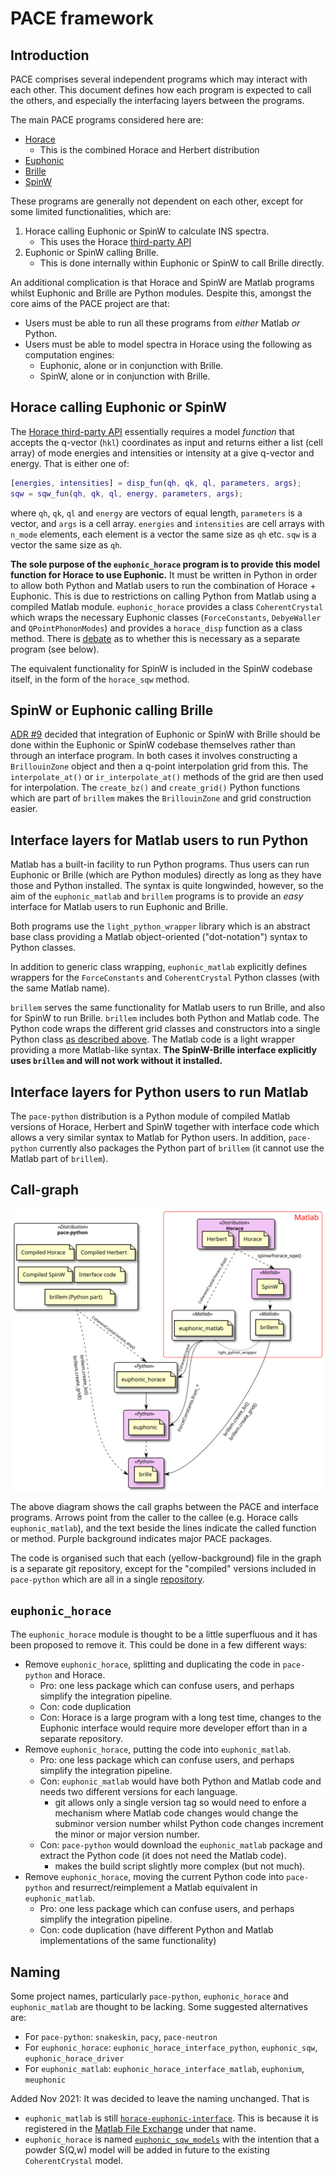 # PACE framework


## Introduction

PACE comprises several independent programs which may interact with each other.
This document defines how each program is expected to call the others, and especially the interfacing layers between the programs.

The main PACE programs considered here are:

* [Horace](https://github.com/pace-neutrons/Horace)
    - This is the combined Horace and Herbert distribution
* [Euphonic](https://github.com/pace-neutrons/euphonic)
* [Brille](https://github.com/brille/brille)
* [SpinW](https://github.com/spinw/spinw)

These programs are generally not dependent on each other, except for some limited functionalities, which are:

1. Horace calling Euphonic or SpinW to calculate INS spectra.
    - This uses the Horace [third-party API](../../optimisation/design/Third_Party_API_Design.md)
2. Euphonic or SpinW calling Brille.
    - This is done internally within Euphonic or SpinW to call Brille directly.

An additional complication is that Horace and SpinW are Matlab programs whilst Euphonic and Brille are Python modules.
Despite this, amongst the core aims of the PACE project are that:

* Users must be able to run all these programs from *either* Matlab *or* Python. 
* Users must be able to model spectra in Horace using the following as computation engines:
    - Euphonic, alone or in conjunction with Brille.
    - SpinW, alone or in conjunction with Brille.


## Horace calling Euphonic or SpinW

The [Horace third-party API](../../optimisation/design/Third_Party_API_Design.md)
essentially requires a model *function* that accepts the q-vector (`hkl`) coordinates as input
and returns either a list (cell array) of mode energies and intensities or intensity at a give q-vector and energy.
That is either one of:

```matlab
[energies, intensities] = disp_fun(qh, qk, ql, parameters, args);
sqw = sqw_fun(qh, qk, ql, energy, parameters, args);
```

where `qh`, `qk`, `ql` and `energy` are vectors of equal length, `parameters` is a vector, and `args` is a cell array.
`energies` and `intensities` are cell arrays with `n_mode` elements, each element is a vector the same size as `qh` etc.
`sqw` is a vector the same size as `qh`.

**The sole purpose of the `euphonic_horace` program is to provide this model function for Horace to use Euphonic.**
It must be written in Python in order to allow both Python and Matlab users to run the combination of Horace + Euphonic.
This is due to restrictions on calling Python from Matlab using a compiled Matlab module.
`euphonic_horace` provides a class `CoherentCrystal` which wraps the necessary Euphonic classes
(`ForceConstants`, `DebyeWaller` and `QPointPhononModes`) and provides a `horace_disp` function as a class method.
There is [debate](#euphonic_horace) as to whether this is necessary as a separate program (see below).

The equivalent functionality for SpinW is included in the SpinW codebase itself, in the form of the `horace_sqw` method.


## SpinW or Euphonic calling Brille

[ADR #9](../adr/0009-brille-integration.md) decided that integration of Euphonic or SpinW with Brille
should be done within the Euphonic or SpinW codebase themselves rather than through an interface program.
In both cases it involves constructing a `BrillouinZone` object and then a q-point interpolation grid from this.
The `interpolate_at()` or `ir_interpolate_at()` methods of the grid are then used for interpolation.
The `create_bz()` and `create_grid()` Python functions which are part of `brillem`
makes the `BrillouinZone` and grid construction easier.


## Interface layers for Matlab users to run Python

Matlab has a built-in facility to run Python programs.
Thus users can run Euphonic or Brille (which are Python modules) directly as long as they have those and Python installed.
The syntax is quite longwinded, however,
so the aim of the `euphonic_matlab` and `brillem` programs is to provide an *easy* interface
for Matlab users to run Euphonic and Brille.

Both programs use the `light_python_wrapper` library which is an abstract base class
providing a Matlab object-oriented ("dot-notation") syntax to Python classes.

In addition to generic class wrapping, `euphonic_matlab` explicitly defines wrappers
for the `ForceConstants` and `CoherentCrystal` Python classes (with the same Matlab name).

`brillem` serves the same functionality for Matlab users to run Brille,
and also for SpinW to run Brille.
`brillem` includes both Python and Matlab code.
The Python code wraps the different grid classes and constructors into a single Python class
[as described above](#spinw-or-euphonic-calling-brille).
The Matlab code is a light wrapper providing a more Matlab-like syntax.
**The SpinW-Brille interface explicitly uses `brillem` and will not work without it installed.**


## Interface layers for Python users to run Matlab

The `pace-python` distribution is a Python module of compiled Matlab versions of Horace, Herbert and SpinW
together with interface code which allows a very similar syntax to Matlab for Python users.
In addition, `pace-python` currently also packages the Python part of `brillem`
(it cannot use the Matlab part of `brillem`).


## Call-graph

![PACE project call-graph](diagrams/pace_framework.svg)

The above diagram shows the call graphs between the PACE and interface programs.
Arrows point from the caller to the callee (e.g. Horace calls `euphonic_matlab`),
and the text beside the lines indicate the called function or method.
Purple background indicates major PACE packages.

The code is organised such that each (yellow-background) file in the graph is a separate git repository,
except for the "compiled" versions included in `pace-python` which are all in a single
[repository](https://github.com/pace-neutrons/pace-python/).


## `euphonic_horace`

The `euphonic_horace` module is thought to be a little superfluous and it has been proposed to remove it.
This could be done in a few different ways:

* Remove `euphonic_horace`, splitting and duplicating the code in  `pace-python` and Horace.
    - Pro: one less package which can confuse users, and perhaps simplify the integration pipeline.
    - Con: code duplication
    - Con: Horace is a large program with a long test time, changes to the Euphonic interface would require more developer effort 
      than in a separate repository.
* Remove `euphonic_horace`, putting the code into `euphonic_matlab`.
    - Pro: one less package which can confuse users, and perhaps simplify the integration pipeline.
    - Con: `euphonic_matlab` would have both Python and Matlab code and needs two different versions for each language.
        + git allows only a single version tag so would need to enfore a mechanism where Matlab code changes
          would change the subminor version number whilst Python code changes increment the minor or major version number.
    - Con: `pace-python` would download the `euphonic_matlab` package and extract the Python code (it does not need the Matlab code).
        + makes the build script slightly more complex (but not much).
* Remove `euphonic_horace`, moving the current Python code into `pace-python` and resurrect/reimplement a Matlab equivalent in `euphonic_matlab`.
    - Pro: one less package which can confuse users, and perhaps simplify the integration pipeline.
    - Con: code duplication (have different Python and Matlab implementations of the same functionality)
    

## Naming

Some project names, particularly `pace-python`, `euphonic_horace` and `euphonic_matlab` are thought to be lacking.
Some suggested alternatives are:

* For `pace-python`: `snakeskin`, `pacy`, `pace-neutron`
* For `euphonic_horace`: `euphonic_horace_interface_python`, `euphonic_sqw`, `euphonic_horace_driver`
* For `euphonic_matlab`: `euphonic_horace_interface_matlab`, `euphonium`, `meuphonic`

Added Nov 2021: It was decided to leave the naming unchanged. That is

* `euphonic_matlab` is still [`horace-euphonic-interface`](https://github.com/pace-neutrons/horace-euphonic-interface/).
  This is because it is registered in the
  [Matlab File Exchange](https://uk.mathworks.com/matlabcentral/fileexchange/83758-horace-euphonic-interface) under that name.
* `euphonic_horace` is named [`euphonic_sqw_models`](https://github.com/pace-neutrons/euphonic_sqw_models/) with the
  intention that a powder S(Q,w) model will be added in future to the existing `CoherentCrystal` model.
